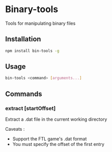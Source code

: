 # Binary-tools

Tools for manipulating binary files

## Installation

```sh
npm install bin-tools -g
```

## Usage

```sh
bin-tools <command> [arguments...]
```

## Commands

### extract <filename> [startOffset]

Extract a .dat file in the current working directory

Caveats :

 * Support the FTL game's .dat format
 * You must specify the offset of the first entry

